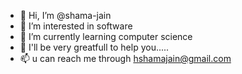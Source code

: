 - 👋 Hi, I’m @shama-jain
- 👀 I’m interested in software
- 🌱 I’m currently learning computer science
- 💞️ I'll be very greatfull to help you.....
- 📫 u can reach me through hshamajain@gmail.com

<!---
shama-jain/shama-jain is a ✨ special ✨ repository because its `README.md` (this file) appears on your GitHub profile.
You can click the Preview link to take a look at your changes.
--->
